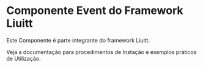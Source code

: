 # Componente Event do Framework Liuitt
Este Componente é parte integrante do framework Liuitt.

Veja a documentação para procedimentos de Instação e exemplos práticos de Utilização.



